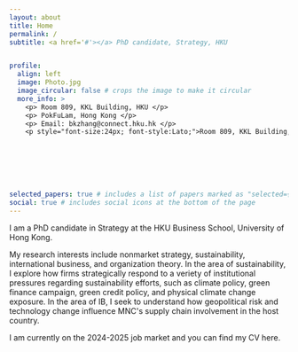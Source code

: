 ```yaml
---
layout: about
title: Home
permalink: /
subtitle: <a href='#'></a> PhD candidate, Strategy, HKU


profile:
  align: left
  image: Photo.jpg
  image_circular: false # crops the image to make it circular
  more_info: >
    <p> Room 809, KKL Building, HKU </p>
    <p> PokFuLam, Hong Kong </p>
    <p> Email: bkzhang@connect.hku.hk </p>
    <p style="font-size:24px; font-style:Lato;">Room 809, KKL Building, HKU </p>







selected_papers: true # includes a list of papers marked as "selected={true}"
social: true # includes social icons at the bottom of the page
---
```


I am a PhD candidate in Strategy at the HKU Business School, University of Hong Kong.

My research interests include nonmarket strategy, sustainability, international business, and organization theory. In the area of sustainability, I explore how firms strategically respond to a veriety of institutional pressures regarding sustainability efforts, such as climate policy, green finance campaign, green credit policy, and physical climate change exposure. In the area of IB, I seek to understand how geopolitical risk and technology change influence MNC's supply chain involvement in the host country.

I am currently on the 2024-2025 job market and you can find my CV here.

